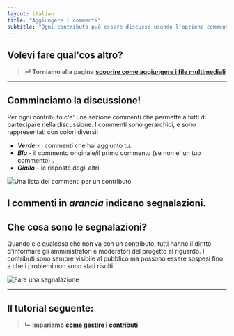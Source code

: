 ```yaml
---
layout: italian
title: "Aggiungere i commenti"
subtitle: "Ogni contributo può essere discusso usando l'opzione commenti.."
---
```


## Volevi fare qual'cos altro?

> **&#8629; Torniamo alla pagina** [**scoprire come aggiungere i file multimediali**](upload-media-files.html)

---

## Comminciamo la discussione!

Per ogni contributo c'e' una sezione commenti che permette a tutti di partecipare nella discussione. I commenti sono gerarchici, e sono rappresentati con colori diversi:

* ***Verde*** - i commenti che hai aggiunto tu.
* ***Blu*** - il commento originale/il primo commento (se non e' un tuo commento) .
* ***Giallo*** - le risposte degli altri.

![Una lista dei commenti per un contributo](/images/it/list-of-comments.png)

I commenti in ***arancia*** indicano segnalazioni.
---

## Che cosa sono le segnalazioni?


Quando c'e qualcosa che non va con un contributo, tutti hanno il diritto d'informare gli amministratori e moderatori del progetto al riguardo. I contributi sono sempre visibile al pubblico ma possono essere sospesi fino a che i problemi non sono stati risolti.

![Fare una segnalazione](/images/it/reporting-contribution.png)

---

## Il tutorial seguente:

> **&#8627; Impariamo** [**come gestire i contributi**](manage-contributions.html)
